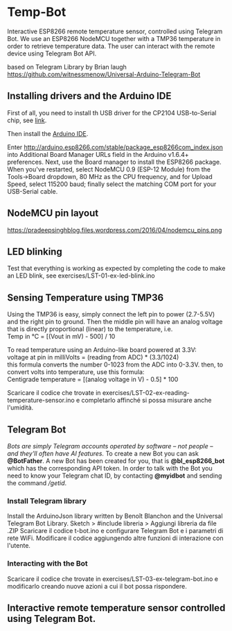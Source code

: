 # Temp-Bot
Interactive ESP8266 remote temperature sensor, controlled using Telegram Bot.
We use an ESP8266 NodeMCU together with a TMP36 temperature in order to retrieve temperature data.
The user can interact with the remote device using Telegram Bot API.

based on Telegram Library by Brian laugh
https://github.com/witnessmenow/Universal-Arduino-Telegram-Bot

## Installing drivers and the Arduino IDE
First of all, you need to install th USB driver for the CP2104 USB-to-Serial chip,
see [link](https://www.silabs.com/products/mcu/Pages/USBtoUARTBridgeVCPDrivers.aspx).

Then install the [Arduino IDE](http://www.arduino.cc/en/Main/Software).

Enter http://arduino.esp8266.com/stable/package_esp8266com_index.json into Additional Board Manager URLs field in the Arduino v1.6.4+ preferences.
Next, use the Board manager to install the ESP8266 package.
When you've restarted, select NodeMCU 0.9 (ESP-12 Module) from the Tools->Board dropdown, 80 MHz as the CPU frequency, and for Upload Speed, select 115200 baud; finally select the matching COM port for your  USB-Serial cable.

## NodeMCU pin layout
https://pradeepsinghblog.files.wordpress.com/2016/04/nodemcu_pins.png

## LED blinking
Test that everything is working as expected by completing the code to make an LED blink, see exercises/LST-01-ex-led-blink.ino

## Sensing Temperature using TMP36
Using the TMP36 is easy, simply connect the left pin to power (2.7-5.5V) and the right pin to ground. Then the middle pin will have an analog voltage that is directly proportional (linear) to the temperature, i.e.<br />
Temp in °C = [(Vout in mV) - 500] / 10  

To read temperature using an Arduino-like board powered at 3.3V:  
voltage at pin in milliVolts = (reading from ADC) * (3.3/1024)  
this formula converts the number 0-1023 from the ADC into 0-3.3V.
then, to convert volts into temperature, use this formula:  
Centigrade temperature = [(analog voltage in V) - 0.5] * 100

Scaricare il codice che trovate in exercises/LST-02-ex-reading-temperature-sensor.ino e completarlo affinché si possa misurare anche l'umidità.

## Telegram Bot
_Bots are simply Telegram accounts operated by software – not people – and they'll often have AI features._
To create a new Bot you can ask __\@BotFather__. A new Bot has been created for you, that is __\@bl_esp8266_bot__ which has the corresponding API token.
In order to talk with the Bot you need to know your Telegram chat ID, by contacting __\@myidbot__ and sending the command _/getid_.

### Install Telegram library
Install the ArduinoJson library written by Benoît Blanchon and the Universal Telegram Bot Library.
Sketch > #include libreria > Aggiungi libreria da file .ZIP
Scaricare il codice t-bot.ino e configurare Telegram Bot e i parametri di rete WiFi.
Modificare il codice aggiungendo altre funzioni di interazione con l'utente.

### Interacting with the Bot
Scaricare il codice che trovate in
exercises/LST-03-ex-telegram-bot.ino
e modificarlo creando nuove azioni a cui il bot possa rispondere.

## Interactive remote temperature sensor controlled using Telegram Bot.
